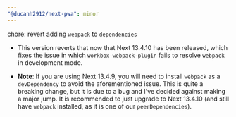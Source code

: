 ```yaml
---
"@ducanh2912/next-pwa": minor
---
```


chore: revert adding `webpack` to `dependencies`

- This version reverts that now that Next 13.4.10 has been released, which fixes the issue in which `workbox-webpack-plugin` fails to resolve `webpack` in
  development mode.

- **Note**: If you are using Next 13.4.9, you will need to install `webpack` as a `devDependency` to avoid the aforementioned issue. This is quite a breaking
  change, but it is due to a bug and I've decided against making a major jump. It is recommended to just upgrade to Next 13.4.10 (and still have `webpack` installed, as it is one of our `peerDependencies`).
